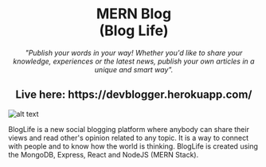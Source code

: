 
<p align="center">
  
<h1 align="center"> MERN Blog <br> (Blog Life) </h1>

<p align="center"><i>"Publish your words in your way! Whether you'd like to share your knowledge, experiences or the latest news, publish your own articles in a unique and smart way".</i><p align="center">

</p>

<h2 align="center">Live here: https://devblogger.herokuapp.com/ </h2>

![alt text](https://i.postimg.cc/V6qr3nGV/Capture.png "Screenshot of DevBlogger")


BlogLife is a new social blogging platform where anybody can share their views and read other's opinion related to any topic. It is a way to connect with people and to know how the world is thinking.
BlogLife is created using the MongoDB, Express, React and NodeJS (MERN Stack).

